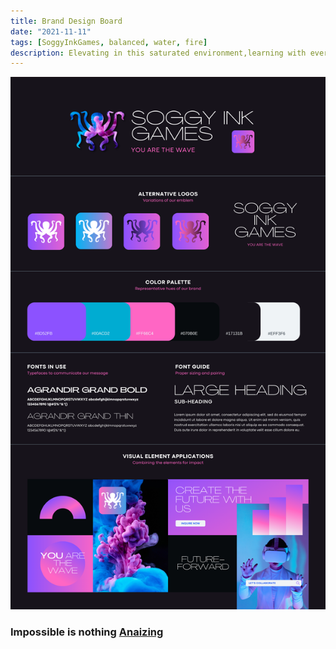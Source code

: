 ```yaml
---
title: Brand Design Board
date: "2021-11-11"
tags: [SoggyInkGames, balanced, water, fire]
description: Elevating in this saturated environment,learning with every failure and from the ashes WE RISE
---
```


![Don't stop](../../assets/BrandBoard.png)

### Impossible is nothing [Anaizing](https://soggyinkgames.com/bio)
